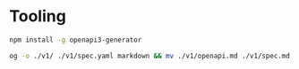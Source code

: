 Tooling
=======

```bash
npm install -g openapi3-generator
```

```bash
og -o ./v1/ ./v1/spec.yaml markdown && mv ./v1/openapi.md ./v1/spec.md
```
